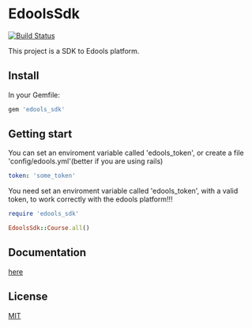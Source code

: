 # EdoolsSdk
[![Build Status](https://travis-ci.org/lucasvmiguel/edools_sdk.svg?branch=master)](https://travis-ci.org/lucasvmiguel/edools_sdk)

This project is a SDK to Edools platform.

## Install

In your Gemfile:
```ruby
gem 'edools_sdk'
```

## Getting start 

You can set an enviroment variable called 'edools_token', or create a file 'config/edools.yml'(better if you are using rails)
```yml
token: 'some_token'
```

You need set an enviroment variable called 'edools_token', with a valid token, to work correctly with the edools platform!!!

```ruby
require 'edools_sdk'

EdoolsSdk::Course.all()
```

## Documentation

[here](https://lucasvmiguel.github.io/)

## License

[MIT](LICENSE)